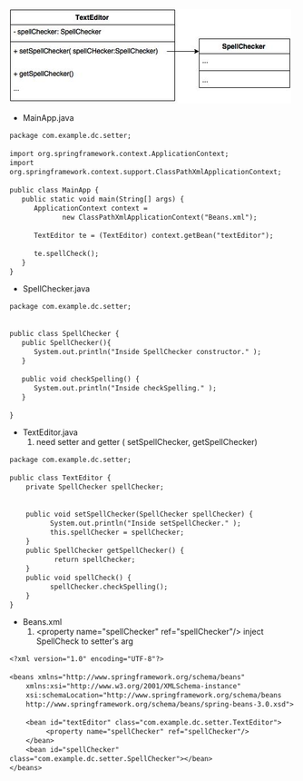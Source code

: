 ![setter](https://github.com/rcschen/java-spring-study/blob/master/8_2_dependency_injection_setter/setter.jpg)
- MainApp.java
```
package com.example.dc.setter;

import org.springframework.context.ApplicationContext;
import org.springframework.context.support.ClassPathXmlApplicationContext;

public class MainApp {
   public static void main(String[] args) {
      ApplicationContext context = 
             new ClassPathXmlApplicationContext("Beans.xml");

      TextEditor te = (TextEditor) context.getBean("textEditor");

      te.spellCheck();
   }
}

```
- SpellChecker.java
```
package com.example.dc.setter;


public class SpellChecker {
   public SpellChecker(){
      System.out.println("Inside SpellChecker constructor." );
   }

   public void checkSpelling() {
      System.out.println("Inside checkSpelling." );
   }
   
}

```

- TextEditor.java
  1. need setter and getter ( setSpellChecker, getSpellChecker)
```
package com.example.dc.setter;

public class TextEditor {
    private SpellChecker spellChecker;


    public void setSpellChecker(SpellChecker spellChecker) {
          System.out.println("Inside setSpellChecker." );
          this.spellChecker = spellChecker;
    }
    public SpellChecker getSpellChecker() {
           return spellChecker;
    }
    public void spellCheck() {
          spellChecker.checkSpelling();
    }
}

```

- Beans.xml
  1. \<property name="spellChecker" ref="spellChecker"/\> inject SpellCheck to setter's arg
```
<?xml version="1.0" encoding="UTF-8"?>

<beans xmlns="http://www.springframework.org/schema/beans"
    xmlns:xsi="http://www.w3.org/2001/XMLSchema-instance"
    xsi:schemaLocation="http://www.springframework.org/schema/beans
    http://www.springframework.org/schema/beans/spring-beans-3.0.xsd">
    
    <bean id="textEditor" class="com.example.dc.setter.TextEditor">
         <property name="spellChecker" ref="spellChecker"/>
    </bean>
    <bean id="spellChecker" class="com.example.dc.setter.SpellChecker"></bean>
</beans>

```
